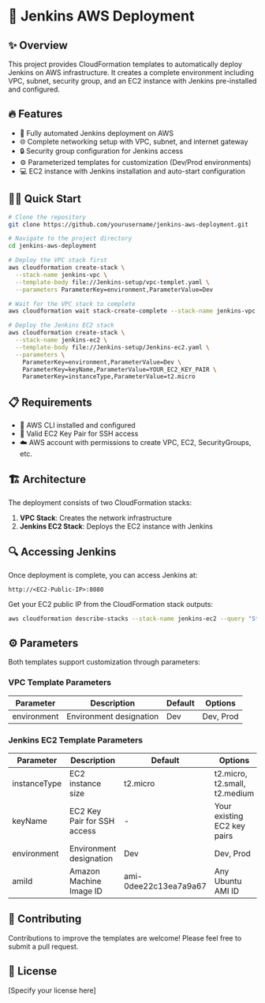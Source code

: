 # 🚀 Jenkins AWS Deployment

## ✨ Overview
This project provides CloudFormation templates to automatically deploy Jenkins on AWS infrastructure. It creates a complete environment including VPC, subnet, security group, and an EC2 instance with Jenkins pre-installed and configured.

## 🔥 Features
- 🤖 Fully automated Jenkins deployment on AWS
- 🌐 Complete networking setup with VPC, subnet, and internet gateway 
- 🔒 Security group configuration for Jenkins access
- ⚙️ Parameterized templates for customization (Dev/Prod environments)
- 💻 EC2 instance with Jenkins installation and auto-start configuration

## 🏃‍♂️ Quick Start
```bash
# Clone the repository
git clone https://github.com/yourusername/jenkins-aws-deployment.git

# Navigate to the project directory
cd jenkins-aws-deployment

# Deploy the VPC stack first
aws cloudformation create-stack \
  --stack-name jenkins-vpc \
  --template-body file://Jenkins-setup/vpc-templet.yaml \
  --parameters ParameterKey=environment,ParameterValue=Dev

# Wait for the VPC stack to complete
aws cloudformation wait stack-create-complete --stack-name jenkins-vpc

# Deploy the Jenkins EC2 stack
aws cloudformation create-stack \
  --stack-name jenkins-ec2 \
  --template-body file://Jenkins-setup/Jenkins-ec2.yaml \
  --parameters \
    ParameterKey=environment,ParameterValue=Dev \
    ParameterKey=keyName,ParameterValue=YOUR_EC2_KEY_PAIR \
    ParameterKey=instanceType,ParameterValue=t2.micro
```

## 📋 Requirements
- 💼 AWS CLI installed and configured
- 🔑 Valid EC2 Key Pair for SSH access
- ☁️ AWS account with permissions to create VPC, EC2, SecurityGroups, etc.

## 🏗️ Architecture
The deployment consists of two CloudFormation stacks:
1. **VPC Stack**: Creates the network infrastructure
2. **Jenkins EC2 Stack**: Deploys the EC2 instance with Jenkins

## 🔍 Accessing Jenkins
Once deployment is complete, you can access Jenkins at:
```
http://<EC2-Public-IP>:8080
```

Get your EC2 public IP from the CloudFormation stack outputs:
```bash
aws cloudformation describe-stacks --stack-name jenkins-ec2 --query "Stacks[0].Outputs[?OutputKey=='publicIP'].OutputValue" --output text
```

## ⚙️ Parameters
Both templates support customization through parameters:

### VPC Template Parameters
| Parameter | Description | Default | Options |
|-----------|-------------|---------|---------|
| environment | Environment designation | Dev | Dev, Prod |

### Jenkins EC2 Template Parameters
| Parameter | Description | Default | Options |
|-----------|-------------|---------|---------|
| instanceType | EC2 instance size | t2.micro | t2.micro, t2.small, t2.medium |
| keyName | EC2 Key Pair for SSH access | - | Your existing EC2 key pairs |
| environment | Environment designation | Dev | Dev, Prod |
| amiId | Amazon Machine Image ID | ami-0dee22c13ea7a9a67 | Any Ubuntu AMI ID |

## 🤝 Contributing
Contributions to improve the templates are welcome! Please feel free to submit a pull request.

## 📜 License
[Specify your license here]
